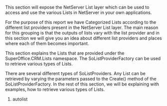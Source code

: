 <properties date="2016-05-11"
SortOrder="82"
/>

This section will expose the NetServer List layer which can be used to access and use the various Lists in NetServer in your own applications.

For the purpose of this report we have Categorized Lists according to the different list providers present in the NetServer List layer. The main reason for this grouping is that the outputs of lists vary with the list provider and in this section we will give you an idea about different list providers and places where each of them becomes important.  

This section explains the Lists that are provided under the SuperOffice.CRM.Lists namespace. The SoListProviderFactory can be used to retrieve various types of Lists.

There are several different types of SoListProviders. Any List can be retrieved by varying the parameters passed to the Create() method of the SoListProviderFactory. In the rest of this section, we will be explaining with examples, how to retrieve various types of Lists.

 

1. autolist
